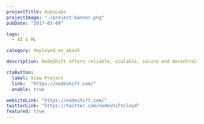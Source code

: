 ```yaml
---
projectTitle: AukiLabs
projectImage: "./project-banner.png"
pubDate: "2017-03-09"

tags:
  - AI & ML

category: deployed_on_akash

description: NodeShift offers reliable, scalable, secure and decentralized cloud computing services.

ctaButton:
  label: View Project
  link:  "https://nodeshift.com/"
  enable: true

websiteLink: "https://nodeshift.com/"
twitterLink: "https://twitter.com/nodeshiftcloud"
featured: true
---
```


